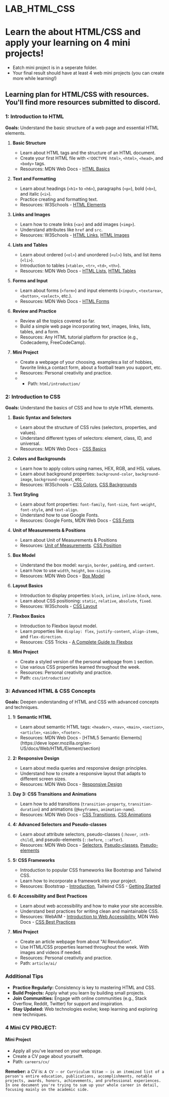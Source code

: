 # LAB_HTML_CSS


# Learn the about HTML/CSS and apply your learning on 4 mini projects!
- Eatch mini project is in a seperate folder. 
- Your final result should have at least 4 web mini projects (you can create more while learning!)

## Learning plan for HTML/CSS with resources. You'll find more resources submitted to discord.

### 1: Introduction to HTML
**Goals:** Understand the basic structure of a web page and essential HTML elements.

1. **Basic Structure**
   - Learn about HTML tags and the structure of an HTML document.
   - Create your first HTML file with `<!DOCTYPE html>`, `<html>`, `<head>`, and `<body>` tags.
   - Resources: MDN Web Docs - [HTML Basics](https://developer.mozilla.org/en-US/docs/Learn/Getting_started_with_the_web/HTML_basics)

2. **Text and Formatting**
   - Learn about headings (`<h1>` to `<h6>`), paragraphs (`<p>`), bold (`<b>`), and italic (`<i>`).
   - Practice creating and formatting text.
   - Resources: W3Schools - [HTML Elements](https://www.w3schools.com/html/html_elements.asp)

3. **Links and Images**
   - Learn how to create links (`<a>`) and add images (`<img>`).
   - Understand attributes like `href` and `src`.
   - Resources: W3Schools - [HTML Links](https://www.w3schools.com/html/html_links.asp), [HTML Images](https://www.w3schools.com/html/html_images.asp)

4. **Lists and Tables**
   - Learn about ordered (`<ol>`) and unordered (`<ul>`) lists, and list items (`<li>`).
   - Introduction to tables (`<table>`, `<tr>`, `<td>`, `<th>`).
   - Resources: MDN Web Docs - [HTML Lists](https://developer.mozilla.org/en-US/docs/Web/HTML/Element/ul), [HTML Tables](https://developer.mozilla.org/en-US/docs/Web/HTML/Element/table)

5. **Forms and Input**
   - Learn about forms (`<form>`) and input elements (`<input>`, `<textarea>`, `<button>`, `<select>`, etc.).
   - Resources: MDN Web Docs - [HTML Forms](https://developer.mozilla.org/en-US/docs/Learn/Forms)

6. **Review and Practice**
   - Review all the topics covered so far.
   - Build a simple web page incorporating text, images, links, lists, tables, and a form.
   - Resources: Any HTML tutorial platform for practice (e.g., Codecademy, FreeCodeCamp).

7. **Mini Project**
   - Create a webpage of your choosing. examples:a  list of hobbies, favorite links,a contact form, about a football team you support, etc.
   - Resources: Personal creativity and practice.
   -    - Path: `html/introduction/`

### 2: Introduction to CSS
**Goals:** Understand the basics of CSS and how to style HTML elements.

1. **Basic Syntax and Selectors**
   - Learn about the structure of CSS rules (selectors, properties, and values).
   - Understand different types of selectors: element, class, ID, and universal.
   - Resources: MDN Web Docs - [CSS Basics](https://developer.mozilla.org/en-US/docs/Learn/Getting_started_with_the_web/CSS_basics)

2. **Colors and Backgrounds**
   - Learn how to apply colors using names, HEX, RGB, and HSL values.
   - Learn about background properties: `background-color`, `background-image`, `background-repeat`, etc.
   - Resources: W3Schools - [CSS Colors](https://www.w3schools.com/css/css_colors.asp), [CSS Backgrounds](https://www.w3schools.com/css/css_background.asp)

3. **Text Styling**
   - Learn about font properties: `font-family`, `font-size`, `font-weight`, `font-style`, and `text-align`.
   - Understand how to use Google Fonts.
   - Resources: Google Fonts, MDN Web Docs - [CSS Fonts](https://developer.mozilla.org/en-US/docs/Web/CSS/font)

4. **Unit of Measurements & Positions**
   - Learn about Unit of Measurements & Positions
   - Resources:  [Unit of Measurements](https://developer.mozilla.org/en-US/docs/Learn/CSS/Building_blocks/Values_and_units). [CSS Posiition](https://developer.mozilla.org/en-US/docs/Web/CSS/position)
5. **Box Model**
   - Understand the box model: `margin`, `border`, `padding`, and `content`.
   - Learn how to use `width`, `height`, `box-sizing`.
   - Resources: MDN Web Docs - [Box Model](https://developer.mozilla.org/en-US/docs/Learn/CSS/Building_blocks/The_box_model)

6. **Layout Basics**
   - Introduction to display properties: `block`, `inline`, `inline-block`, `none`.
   - Learn about CSS positioning: `static`, `relative`, `absolute`, `fixed`.
   - Resources: W3Schools - [CSS Layout](https://www.w3schools.com/css/css_positioning.asp)

7. **Flexbox Basics**
   - Introduction to Flexbox layout model.
   - Learn properties like `display: flex`, `justify-content`, `align-items`, and `flex-direction`.
   - Resources: CSS Tricks - [A Complete Guide to Flexbox](https://css-tricks.com/snippets/css/a-guide-to-flexbox/)

8. **Mini Project**
   - Create a styled version of the personal webpage from `1` section.
   - Use various CSS properties learned throughout the week.
   - Resources: Personal creativity and practice.
   - Path: `css/introduction/`

### 3: Advanced HTML & CSS Concepts
**Goals:** Deepen understanding of HTML and CSS with advanced concepts and techniques.

1. **1: Semantic HTML**
   - Learn about semantic HTML tags: `<header>`, `<nav>`, `<main>`, `<section>`, `<article>`, `<aside>`, `<footer>`.
   - Resources: MDN Web Docs - [HTML5 Semantic Elements](https://deve loper.mozilla.org/en-US/docs/Web/HTML/Element/section)

2. **2: Responsive Design**
   - Learn about media queries and responsive design principles.
   - Understand how to create a responsive layout that adapts to different screen sizes.
   - Resources: MDN Web Docs - [Responsive Design](https://developer.mozilla.org/en-US/docs/Learn/CSS/CSS_layout/Responsive_Design)

3. **Day 3: CSS Transitions and Animations**
   - Learn how to add transitions (`transition-property`, `transition-duration`) and animations (`@keyframes`, `animation-name`).
   - Resources: MDN Web Docs - [CSS Transitions](https://developer.mozilla.org/en-US/docs/Web/CSS/CSS_Transitions/Using_CSS_transitions), [CSS Animations](https://developer.mozilla.org/en-US/docs/Web/CSS/CSS_Animations/Using_CSS_animations)

4. **4: Advanced Selectors and Pseudo-classes**
   - Learn about attribute selectors, pseudo-classes (`:hover`, `:nth-child`), and pseudo-elements (`::before`, `::after`).
   - Resources: MDN Web Docs - [Selectors](https://developer.mozilla.org/en-US/docs/Web/CSS/CSS_Selectors), [Pseudo-classes](https://developer.mozilla.org/en-US/docs/Web/CSS/Pseudo-classes), [Pseudo-elements](https://developer.mozilla.org/en-US/docs/Web/CSS/Pseudo-elements)

5. **5: CSS Frameworks**
   - Introduction to popular CSS frameworks like Bootstrap and Tailwind CSS.
   - Learn how to incorporate a framework into your project.
   - Resources: Bootstrap - [Introduction](https://getbootstrap.com/docs/5.3/getting-started/introduction/), Tailwind CSS - [Getting Started](https://tailwindcss.com/docs)

6. **6: Accessibility and Best Practices**
   - Learn about web accessibility and how to make your site accessible.
   - Understand best practices for writing clean and maintainable CSS.
   - Resources: WebAIM - [Introduction to Web Accessibility](https://webaim.org/intro/), MDN Web Docs - [CSS Best Practices](https://developer.mozilla.org/en-US/docs/Learn/CSS/Building_blocks/Organizing)

7. **Mini Project**
   - Create an article webpage from about "AI Revolution".
   - Use HTML/CSS properties learned throughout the week. With images and videos if needed.
   - Resources: Personal creativity and practice.
   - Path: `article/ai/`
  
### Additional Tips
- **Practice Regularly:** Consistency is key to mastering HTML and CSS.
- **Build Projects:** Apply what you learn by building small projects.
- **Join Communities:** Engage with online communities (e.g., Stack Overflow, Reddit, Twitter) for support and inspiration.
- **Stay Updated:** Web technologies evolve; keep learning and exploring new techniques.

### 4 Mini CV PROJECT:
#### Mini Project
- Apply all you've learned on your webpage.
- Create a CV page about yourselft.
- Path: `careers/cv/`
  
**Remeber:** a CV is:
  ``` A CV – or Curriculum Vitae – is an itemized list of a person's entire education, publications, accomplishments, notable projects, awards, honors, achievements, and professional experiences. In one document you're trying to sum up your whole career in detail, focusing mainly on the academic side. ```

